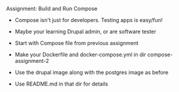 Assignment: Build and Run Compose

* Compose isn't just for developers. Testing apps is easy/fun!

* Maybe your learning Drupal admin, or are software tester

* Start with Compose file from previous assignment

* Make your Dockerfile and docker-compose.yml in dir compose-assignment-2

* Use the drupal image along with the postgres image as before

* Use README.md in that dir for details
